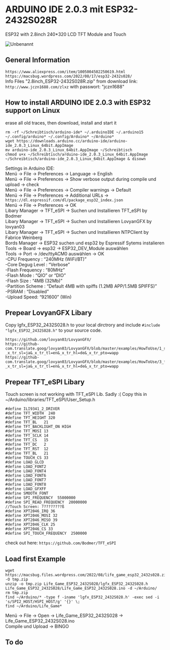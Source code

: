 # ARDUINO IDE 2.0.3 mit ESP32-2432S028R
ESP32 with 2.8inch 240*320 LCD TFT Module and Touch 

![Unbenannt](https://github.com/OttoMeister/ARDUINO_ESP32-2432S028R/assets/12480979/11216454-3f5b-4595-b2d6-9a5257635b39)


## General Information
`https://www.aliexpress.com/item/1005004502250619.html `<br>
`https://macsbug.wordpress.com/2022/08/17/esp32-2432s028/` <br>
Info Files "2.8inch_ESP32-2432S028R.zip" from download link: `http://www.jczn1688.com/zlxz`
with passwort: "jczn1688" <br>

## How to install ARDUINO IDE 2.0.3 with ESP32 support on Linux
erase all old traces, then download, install and start it
```
rm -rf ~/Schreibtisch/arduino-ide* ~/.arduinoIDE ~/.arduino15 ~/.config/arduino* ~/.config/Arduino* ~/Arduino*
wget https://downloads.arduino.cc/arduino-ide/arduino-ide_2.0.3_Linux_64bit.AppImage
mv arduino-ide_2.0.3_Linux_64bit.AppImage ~/Schreibtisch
chmod u+x ~/Schreibtisch/arduino-ide_2.0.3_Linux_64bit.AppImage
~/Schreibtisch/arduino-ide_2.0.3_Linux_64bit.AppImage & disown
```
Settings in Arduino IDE:<br>
Menü -> File -> Preferences -> Language -> English <br>
Menü -> File -> Preferences -> Show verbose output during compile und upload -> check <br>
Menü -> File -> Preferences -> Compiler warnings -> Default <br>
Menü -> File -> Preferences -> Additional URLs -> `https://dl.espressif.com/dl/package_esp32_index.json` <br>
Menü -> File -> Preferences -> OK <br>
Libary Manager -> TFT_eSPI -> Suchen und Installieren TFT_eSPI by Bodmer <br>
Libary Manager -> TFT_eSPI -> Suchen und Installieren LovyanGFX by lovyan03 <br>
Libary Manager -> TFT_eSPI -> Suchen und Installieren NTPClient by Fabrice Weinberg <br>
Bords Manager -> ESP32 suchen und esp32 by Espressif Sytems instalieren <br>
Tools -> Board -> esp32 -> ESP32_DEV_Module auswählen <br>
Tools -> Port -> /dev/ttyACM0 auswählen -> OK <br>
-CPU Frequency : “240MHz (WiFi/BT)” <br>
-Core Degug Level : “Verbose” <br>
-Flash Frequency : “80MHz” <br>
-Flash Mode : “QIO” or “DIO” <br>
-Flash Size : “4MB (32Mb)” <br>
-Partition Scheme : “Default 4MB with spiffs (1.2MB APP/1.5MB SPIFFS)” <br>
-PSRAM : “Disabled” <br>
-Upload Speed: “921600” (Win) <br>


## Prepear LovyanGFX Libary
Copy lgfx_ESP32_2432S028.h to your local dirctrory and include `#include "lgfx_ESP32_2432S028.h"`
to your source code. 
```
https://github.com/lovyan03/LovyanGFX/  
https://github-com.translate.goog/lovyan03/LovyanGFX/blob/master/examples/HowToUse/1_simple_use/1_simple_use.ino?_x_tr_sl=ja&_x_tr_tl=en&_x_tr_hl=de&_x_tr_pto=wapp
https://github-com.translate.goog/lovyan03/LovyanGFX/blob/master/examples/HowToUse/3_fonts/3_fonts.ino?_x_tr_sl=ja&_x_tr_tl=en&_x_tr_hl=de&_x_tr_pto=wapp
```
## Prepear TFT_eSPI Libary
Touch screen is not working with TFT_eSPI Lib. Sadly :(
Copy this in ~/Arduino/libraries/TFT_eSPI/User_Setup.h <br>
```
#define ILI9341_2_DRIVER    
#define TFT_WIDTH  240
#define TFT_HEIGHT 320
#define TFT_BL   21           
#define TFT_BACKLIGHT_ON HIGH  
#define TFT_MOSI 13 
#define TFT_SCLK 14
#define TFT_CS   15  
#define TFT_DC   2  
#define TFT_RST  12  
#define TFT_BL   21 
#define TOUCH_CS 33  
#define LOAD_GLCD   
#define LOAD_FONT2  
#define LOAD_FONT4  
#define LOAD_FONT6  
#define LOAD_FONT7  
#define LOAD_FONT8  
#define LOAD_GFXFF  
#define SMOOTH_FONT
#define SPI_FREQUENCY  55000000 
#define SPI_READ_FREQUENCY  20000000
//Touch Screen: ?????????ß
#define XPT2046_IRQ 36
#define XPT2046_MOSI 32
#define XPT2046_MISO 39
#define XPT2046_CLK 25
#define XPT2046_CS 33
#define SPI_TOUCH_FREQUENCY  2500000
```
check out here: `https://github.com/Bodmer/TFT_eSPI`  <br>
## Load first Example
```
wget https://macsbug.files.wordpress.com/2022/08/life_game_esp32_2432s028.zip_-1.pdf -O tmp.zip 
unzip -o tmp.zip Life_Game_ESP32_2432S028/lgfx_ESP32_2432S028.h Life_Game_ESP32_2432S028/Life_Game_ESP32_2432S028.ino -d ~/Arduino/ 
rm tmp.zip
find ~/Arduino/* -type f -iname 'lgfx_ESP32_2432S028.h' -exec sed -i 's/SPI2_HOST/HSPI_HOST/g' '{}' \;
find ~/Arduino/Life_Game*
```  
Menü -> File -> Open -> Life_Game_ESP32_2432S028 -> Life_Game_ESP32_2432S028.ino <br>
Compile und Upload -> BINGO <br>

## To do

